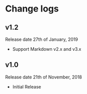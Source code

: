 # Change logs

## v1.2

Release date 27th of January, 2019

 - Support Markdown v2.x and v3.x
 
## v1.0

Release date 21th of November, 2018

 - Initial Release
